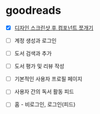 # goodreads

- [x] [디자인 스크린샷 후 컴포넌트 쪼개기]((https://www.figma.com/file/5gEzxwmNHwav14bwg6Ak3Q/%EC%BB%B4%ED%8F%AC%EB%84%8C%ED%8A%B8-%EC%AA%BC%EA%B0%9C%EA%B8%B0?type=design&node-id=37-99&mode=design&t=BjTAn795MOb39f0t-4))

- [ ] 계정 생성과 로그인
- [ ] 도서 검색과 추가
- [ ] 도서 평가 및 리뷰 작성
- [ ] 기본적인 사용자 프로필 페이지
- [ ] 사용자 간의 독서 활동 피드
- [ ] 홈 - 비로그인, 로그인(피드)
